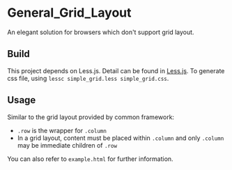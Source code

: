 # General_Grid_Layout

An elegant solution for browsers which don't support grid layout. 

## Build

This project depends on Less.js. Detail can be found in [Less.js](http://lesscss.org/).
To generate css file, using `lessc simple_grid.less simple_grid.css`.

## Usage

Similar to the grid layout provided by common framework: 

- `.row` is the wrapper for `.column` 
- In a grid layout, content must be placed within `.column` and only `.column` may be immediate children of `.row`

You can also refer to `example.html` for further information.